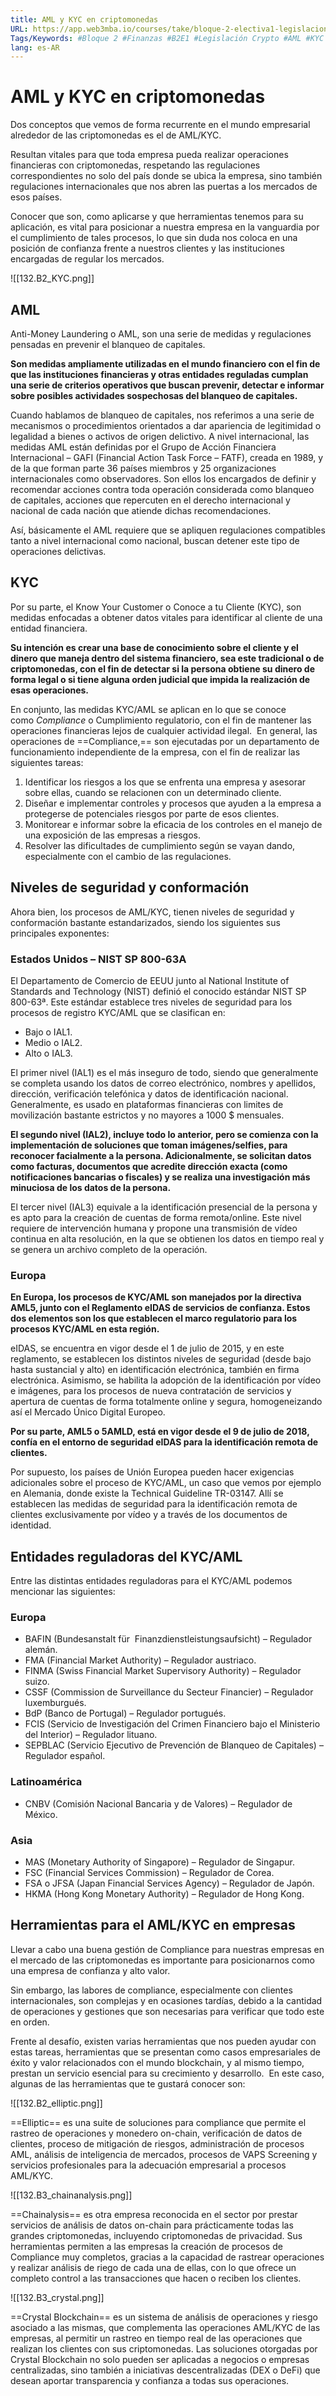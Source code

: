 ```yaml
---
title: AML y KYC en criptomonedas
URL: https://app.web3mba.io/courses/take/bloque-2-electiva1-legislacion-en-cripto/lessons/39204992-gonzalo-garcia-valdecasas-aml-kyc
Tags/Keywords: #Bloque 2 #Finanzas #B2E1 #Legislación Crypto #AML #KYC #B2E1
lang: es-AR
---
```

# AML y KYC en criptomonedas
Dos conceptos que vemos de forma recurrente en el mundo empresarial alrededor de las criptomonedas es el de AML/KYC.

Resultan vitales para que toda empresa pueda realizar operaciones financieras con criptomonedas, respetando las regulaciones correspondientes no solo del país donde se ubica la empresa, sino también regulaciones internacionales que nos abren las puertas a los mercados de esos países. 

Conocer que son, como aplicarse y que herramientas tenemos para su aplicación, es vital para posicionar a nuestra empresa en la vanguardia por el cumplimiento de tales procesos, lo que sin duda nos coloca en una posición de confianza frente a nuestros clientes y las instituciones encargadas de regular los mercados. 

![[132.B2_KYC.png]]

## AML
Anti-Money Laundering o AML, son una serie de medidas y regulaciones pensadas en prevenir el blanqueo de capitales. 

**Son medidas ampliamente utilizadas en el mundo financiero con el fin de que las instituciones financieras y otras entidades reguladas cumplan una serie de criterios operativos que buscan prevenir, detectar e informar sobre posibles actividades sospechosas del blanqueo de capitales.**

Cuando hablamos de blanqueo de capitales, nos referimos a una serie de mecanismos o procedimientos orientados a dar apariencia de legitimidad o legalidad a bienes o activos de origen delictivo. A nivel internacional, las medidas AML están definidas por el Grupo de Acción Financiera Internacional – GAFI (Financial Action Task Force – FATF), creada en 1989, y de la que forman parte 36 países miembros y 25 organizaciones internacionales como observadores. Son ellos los encargados de definir y recomendar acciones contra toda operación considerada como blanqueo de capitales, acciones que repercuten en el derecho internacional y nacional de cada nación que atiende dichas recomendaciones. 

Así, básicamente el AML requiere que se apliquen regulaciones compatibles tanto a nivel internacional como nacional, buscan detener este tipo de operaciones delictivas.  

## KYC
Por su parte, el Know Your Customer o Conoce a tu Cliente (KYC), son medidas enfocadas a obtener datos vitales para identificar al cliente de una entidad financiera.

**Su intención es crear una base de conocimiento sobre el cliente y el dinero que maneja dentro del sistema financiero, sea este tradicional o de criptomonedas, con el fin de detectar si la persona obtiene su dinero de forma legal o si tiene alguna orden judicial que impida la realización de esas operaciones.** 

En conjunto, las medidas KYC/AML se aplican en lo que se conoce como _Compliance_ o Cumplimiento regulatorio, con el fin de mantener las operaciones financieras lejos de cualquier actividad ilegal.  En general, las operaciones de ==Compliance,== son ejecutadas por un departamento de funcionamiento independiente de la empresa, con el fin de realizar las siguientes tareas: 
1. Identificar los riesgos a los que se enfrenta una empresa y asesorar sobre ellas, cuando se relacionen con un determinado cliente.
2. Diseñar e implementar controles y procesos que ayuden a la empresa a protegerse de potenciales riesgos por parte de esos clientes. 
3. Monitorear e informar sobre la eficacia de los controles en el manejo de una exposición de las empresas a riesgos.
4. Resolver las dificultades de cumplimiento según se vayan dando, especialmente con el cambio de las regulaciones.

## Niveles de seguridad y conformación
Ahora bien, los procesos de AML/KYC, tienen niveles de seguridad y conformación bastante estandarizados, siendo los siguientes sus principales exponentes: 

### Estados Unidos – NIST SP 800-63A
El Departamento de Comercio de EEUU junto al National Institute of Standards and Technology (NIST) definió el conocido estándar NIST SP 800-63ª. Este estándar establece tres niveles de seguridad para los procesos de registro KYC/AML que se clasifican en:
- Bajo o IAL1.
- Medio o IAL2.
- Alto o IAL3.

El primer nivel (IAL1) es el más inseguro de todo, siendo que generalmente se completa usando los datos de correo electrónico, nombres y apellidos, dirección, verificación telefónica y datos de identificación nacional. Generalmente, es usado en plataformas financieras con limites de movilización bastante estrictos y no mayores a 1000 $ mensuales. 

**El segundo nivel (IAL2), incluye todo lo anterior, pero se comienza con la implementación de soluciones que toman imágenes/selfies, para reconocer facialmente a la persona. Adicionalmente, se solicitan datos como facturas, documentos que acredite dirección exacta (como notificaciones bancarias o fiscales) y se realiza una investigación más minuciosa de los datos de la persona.**

El tercer nivel (IAL3) equivale a la identificación presencial de la persona y es apto para la creación de cuentas de forma remota/online. Este nivel requiere de intervención humana y propone una transmisión de vídeo continua en alta resolución, en la que se obtienen los datos en tiempo real y se genera un archivo completo de la operación. 

### Europa
**En Europa, los procesos de KYC/AML son manejados por la directiva AML5, junto con el Reglamento eIDAS de servicios de confianza. Estos dos elementos son los que establecen el marco regulatorio para los procesos KYC/AML en esta región.** 

eIDAS, se encuentra en vigor desde el 1 de julio de 2015, y en este reglamento, se establecen los distintos niveles de seguridad (desde bajo hasta sustancial y alto) en identificación electrónica, también en firma electrónica. Asimismo, se habilita la adopción de la identificación por vídeo e imágenes, para los procesos de nueva contratación de servicios y apertura de cuentas de forma totalmente online y segura, homogeneizando así el Mercado Único Digital Europeo.

**Por su parte, AML5 o 5AMLD, está en vigor desde el 9 de julio de 2018, confía en el entorno de seguridad eIDAS para la identificación remota de clientes.**

Por supuesto, los países de Unión Europea pueden hacer exigencias adicionales sobre el proceso de KYC/AML, un caso que vemos por ejemplo en Alemania, donde existe la Technical Guideline TR-03147. Allí se establecen las medidas de seguridad para la identificación remota de clientes exclusivamente por vídeo y a través de los documentos de identidad.

## Entidades reguladoras del KYC/AML
Entre las distintas entidades reguladoras para el KYC/AML podemos mencionar las siguientes:

### Europa

- BAFIN (Bundesanstalt für  Finanzdienstleistungsaufsicht) – Regulador alemán.
- FMA (Financial Market Authority) – Regulador austriaco.
- FINMA (Swiss Financial Market Supervisory Authority) – Regulador suizo.
- CSSF (Commission de Surveillance du Secteur Financier) – Regulador luxemburgués.
- BdP (Banco de Portugal) – Regulador portugués.
- FCIS (Servicio de Investigación del Crimen Financiero bajo el Ministerio del Interior) – Regulador lituano.
- SEPBLAC (Servicio Ejecutivo de Prevención de Blanqueo de Capitales) – Regulador español.

### Latinoamérica
- CNBV (Comisión Nacional Bancaria y de Valores) – Regulador de México.

### Asia
- MAS (Monetary Authority of Singapore) – Regulador de Singapur.
- FSC (Financial Services Commission) – Regulador de Corea.
- FSA o JFSA (Japan Financial Services Agency) – Regulador de Japón.
- HKMA (Hong Kong Monetary Authority) – Regulador de Hong Kong.

## Herramientas para el AML/KYC en empresas 
Llevar a cabo una buena gestión de Compliance para nuestras empresas en el mercado de las criptomonedas es importante para posicionarnos como una empresa de confianza y alto valor.

Sin embargo, las labores de compliance, especialmente con clientes internacionales, son complejas y en ocasiones tardías, debido a la cantidad de operaciones y gestiones que son necesarias para verificar que todo este en orden. 

Frente al desafío, existen varias herramientas que nos pueden ayudar con estas tareas, herramientas que se presentan como casos empresariales de éxito y valor relacionados con el mundo blockchain, y al mismo tiempo, prestan un servicio esencial para su crecimiento y desarrollo.  En este caso, algunas de las herramientas que te gustará conocer son:

![[132.B2_elliptic.png]]

==Elliptic== es una suite de soluciones para compliance que permite el rastreo de operaciones y monedero on-chain, verificación de datos de clientes, proceso de mitigación de riesgos, administración de procesos AML, análisis de inteligencia de mercados, procesos de VAPS Screening y servicios profesionales para la adecuación empresarial a procesos AML/KYC.

![[132.B3_chainanalysis.png]]

==Chainalysis== es otra empresa reconocida en el sector por prestar servicios de análisis de datos on-chain para prácticamente todas las grandes criptomonedas, incluyendo criptomonedas de privacidad. Sus herramientas permiten a las empresas la creación de procesos de Compliance muy completos, gracias a la capacidad de rastrear operaciones y realizar análisis de riego de cada una de ellas, con lo que ofrece un completo control a las transacciones que hacen o reciben los clientes. 

 ![[132.B3_crystal.png]]

==Crystal Blockchain== es un sistema de análisis de operaciones y riesgo asociado a las mismas, que complementa las operaciones AML/KYC de las empresas, al permitir un rastreo en tiempo real de las operaciones que realizan los clientes con sus criptomonedas. Las soluciones otorgadas por Crystal Blockchain no solo pueden ser aplicadas a negocios o empresas centralizadas, sino también a iniciativas descentralizadas (DEX o DeFi) que desean aportar transparencia y confianza a todas sus operaciones.